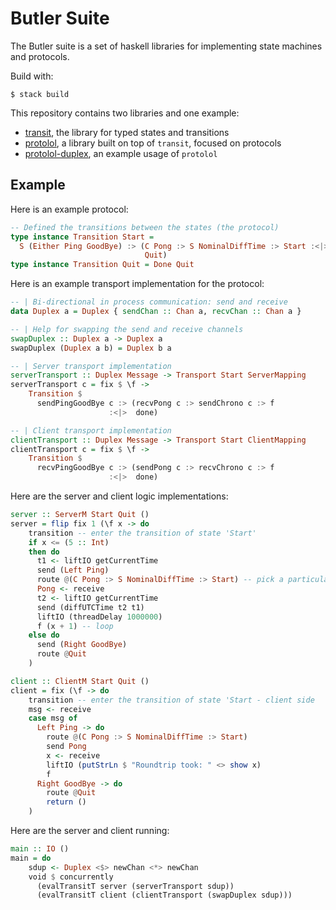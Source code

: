 # Butler Suite

The Butler suite is a set of haskell libraries for implementing state machines
and protocols.

Build with:

``` shell
$ stack build
```

This repository contains two libraries and one example:

* [transit](./transit), the library for typed states and transitions
* [protolol](./protolol), a library built on top of `transit`, focused on
  protocols
* [protolol-duplex](./protolol/examples/Duplex.hs), an example usage of
  `protolol`

## Example

Here is an example protocol:

``` haskell
-- Defined the transitions between the states (the protocol)
type instance Transition Start =
  S (Either Ping GoodBye) :> (C Pong :> S NominalDiffTime :> Start :<|>
                              Quit)
type instance Transition Quit = Done Quit
```


Here is an example transport implementation for the protocol:

``` haskell
-- | Bi-directional in process communication: send and receive
data Duplex a = Duplex { sendChan :: Chan a, recvChan :: Chan a }

-- | Help for swapping the send and receive channels
swapDuplex :: Duplex a -> Duplex a
swapDuplex (Duplex a b) = Duplex b a

-- | Server transport implementation
serverTransport :: Duplex Message -> Transport Start ServerMapping
serverTransport c = fix $ \f ->
    Transition $
      sendPingGoodBye c :> (recvPong c :> sendChrono c :> f
                      :<|>  done)

-- | Client transport implementation
clientTransport :: Duplex Message -> Transport Start ClientMapping
clientTransport c = fix $ \f ->
    Transition $
      recvPingGoodBye c :> (sendPong c :> recvChrono c :> f
                      :<|>  done)
```

Here are the server and client logic implementations:

``` haskell
server :: ServerM Start Quit ()
server = flip fix 1 (\f x -> do
    transition -- enter the transition of state 'Start'
    if x <= (5 :: Int)
    then do
      t1 <- liftIO getCurrentTime
      send (Left Ping)
      route @(C Pong :> S NominalDiffTime :> Start) -- pick a particular route
      Pong <- receive
      t2 <- liftIO getCurrentTime
      send (diffUTCTime t2 t1)
      liftIO (threadDelay 1000000)
      f (x + 1) -- loop
    else do
      send (Right GoodBye)
      route @Quit
    )

client :: ClientM Start Quit ()
client = fix (\f -> do
    transition -- enter the transition of state 'Start - client side
    msg <- receive
    case msg of
      Left Ping -> do
        route @(C Pong :> S NominalDiffTime :> Start)
        send Pong
        x <- receive
        liftIO (putStrLn $ "Roundtrip took: " <> show x)
        f
      Right GoodBye -> do
        route @Quit
        return ()
    )
```

Here are the server and client running:

``` haskell
main :: IO ()
main = do
    sdup <- Duplex <$> newChan <*> newChan
    void $ concurrently
      (evalTransitT server (serverTransport sdup))
      (evalTransitT client (clientTransport (swapDuplex sdup)))
```
